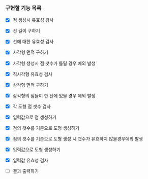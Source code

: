 ### 구현할 기능 목록
- [x] 점 생성시 유효성 검사
- [x] 선 길이 구하기
- [x] 선에 대한 유효성 검사
- [x] 사각형 면적 구하기
- [x] 사각형 생성시 점 갯수가 틀릴 경우 예외 발생
- [x] 직사각형 유효성 검사
- [x] 삼각형 면적 구하기
- [x] 삼각형의 점들이 한 선에 있을 경우 예외 발생
- [x] 각 도형 점 갯수 검사
- [x] 입력값으로 점 생성하기
- [x] 점의 갯수를 기준으로 도형 생성하기
- [x] 점의 갯수를 기준으로 도형 생성 시 갯수가 유효하지 않을경우예외 발생
- [x] 입력값으로 도형 생성하기
- [x] 입력값 유효성 검사
- [ ] 결과 출력하기





